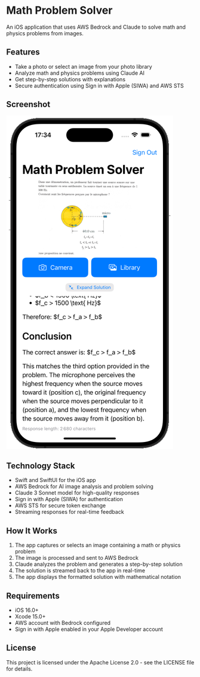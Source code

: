 # Math Problem Solver

An iOS application that uses AWS Bedrock and Claude to solve math and physics problems from images.

## Features

- Take a photo or select an image from your photo library
- Analyze math and physics problems using Claude AI
- Get step-by-step solutions with explanations
- Secure authentication using Sign in with Apple (SIWA) and AWS STS

## Screenshot

![Math Problem Solver App Screenshot](screenshot.png)

## Technology Stack

- Swift and SwiftUI for the iOS app
- AWS Bedrock for AI image analysis and problem solving
- Claude 3 Sonnet model for high-quality responses
- Sign in with Apple (SIWA) for authentication
- AWS STS for secure token exchange
- Streaming responses for real-time feedback

## How It Works

1. The app captures or selects an image containing a math or physics problem
2. The image is processed and sent to AWS Bedrock
3. Claude analyzes the problem and generates a step-by-step solution
4. The solution is streamed back to the app in real-time
5. The app displays the formatted solution with mathematical notation

## Requirements

- iOS 16.0+
- Xcode 15.0+
- AWS account with Bedrock configured
- Sign in with Apple enabled in your Apple Developer account

## License

This project is licensed under the Apache License 2.0 - see the LICENSE file for details.
